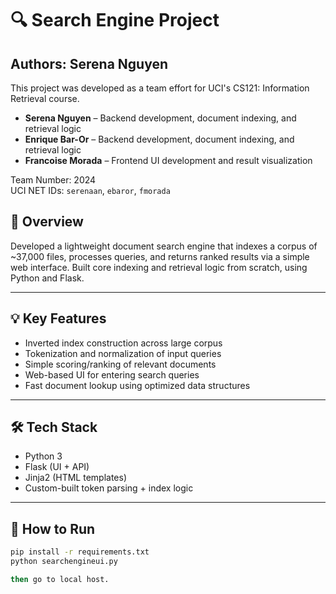 # 🔍 Search Engine Project

## Authors: Serena Nguyen
This project was developed as a team effort for UCI's CS121: Information Retrieval course.

- **Serena Nguyen** – Backend development, document indexing, and retrieval logic  
- **Enrique Bar-Or** – Backend development, document indexing, and retrieval logic  
- **Francoise Morada** – Frontend UI development and result visualization

Team Number: 2024  
UCI NET IDs: `serenaan`, `ebaror`, `fmorada`

## 📖 Overview

Developed a lightweight document search engine that indexes a corpus of ~37,000 files, processes queries, and returns ranked results via a simple web interface. Built core indexing and retrieval logic from scratch, using Python and Flask.

---

## 💡 Key Features

- Inverted index construction across large corpus
- Tokenization and normalization of input queries
- Simple scoring/ranking of relevant documents
- Web-based UI for entering search queries
- Fast document lookup using optimized data structures

---

## 🛠️ Tech Stack

- Python 3
- Flask (UI + API)
- Jinja2 (HTML templates)
- Custom-built token parsing + index logic

---

## 🧪 How to Run

```bash
pip install -r requirements.txt
python searchengineui.py

then go to local host.
